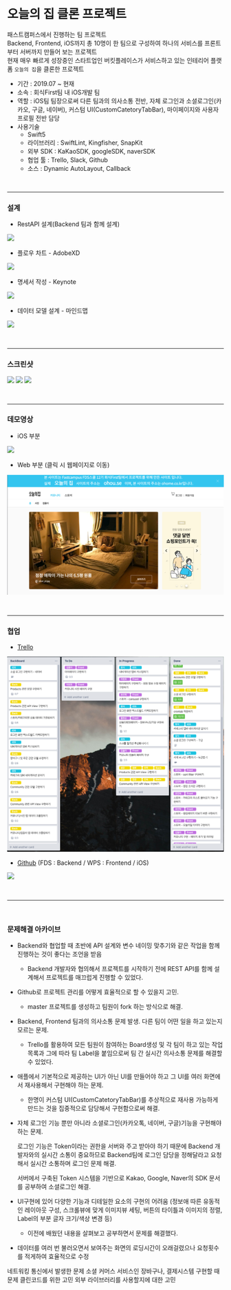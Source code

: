 # 오늘의 집 클론 프로젝트
패스트캠퍼스에서 진행하는 팀 프로젝트 <br>
Backend, Frontend, iOS까지 총 10명이 한 팀으로 구성하여 하나의 서비스를 프론트부터 서버까지 만들어 보는 프로젝트<br>
현재 매우 빠르게 성장중인 스타트업인 버킷플레이스가 서비스하고 있는 인테리어 플랫폼 `오늘의 집`을 클론한 프로젝트  <br>

* 기간 : 2019.07 ~ 현재
* 소속 : 회식First팀 내 iOS개발 팀
* 역할 : iOS팀 팀장으로써 다른 팀과의 의사소통 전반, 자체 로그인과 소셜로그인(카카오, 구글, 네이버), 커스텀 UI(CustomCatetoryTabBar), 마이페이지와 사용자 프로필 전반 담당
* 사용기술
  * Swift5
  * 라이브러리 : SwiftLint, Kingfisher, SnapKit
  * 외부 SDK : KaKaoSDK, googleSDK, naverSDK
  * 협업 툴 : Trello, Slack, Github
  * 소스 : Dynamic AutoLayout, Callback

<br>

---

### 설계
* RestAPI 설계(Backend 팀과 함께 설계)

<a href="/assets/design_API.gif" target="_blank"><img src="/assets/design_API.gif"></a>

* 플로우 차트 - AdobeXD

<a href="/assets/design_adobeXD.gif" target="_blank"><img src="/assets/design_adobeXD.gif"></a>

* 명세서 작성 - Keynote

<a href="/assets/design_keynote.pdf" target="_blank"><img src="/assets/design_keynote.gif" width=600></a>

* 데이터 모델 설계 - 마인드맵

<a href="/assets/design_mindmap.pdf" target="_blank"><img src="/assets/design_mindmap.png"></a>

<br>

---

### 스크린샷

<a href="/assets/login.gif" target="_blank"><img src="/assets/login.gif" width="250"></a>
<a href="/assets/home.gif" target="_blank"><img src="/assets/home.gif" width="250"></a>
<a href="/assets/store.gif" target="_blank"><img src="/assets/store.gif" width="250"></a>

<br>

---

### 데모영상
* iOS 부분

<a href="https://youtu.be/gRF4_6vAdzI" target="_blank"><img src="/assets/thumnail.png"></a>

* Web 부분 (클릭 시 웹페이지로 이동)

<a href="http://ohome.co.kr/community" target="_blank"><img src="/assets/demo_webpage.png"></a>

<br>

---

### 협업
* [Trello](https://trello.com/b/AZbLTdbp)

<a href="https://trello.com/b/AZbLTdbp" target="_parent"><img src="/assets/teamwork_trello.png"> </a>

* [Github](https://github.com/final-project-team01) (FDS : Backend / WPS : Frontend / iOS)

<a href="https://github.com/final-project-team01" target="_blank"><img src="/assets/teamwork_github.png"> </a>

<br>

---

<br>

### 문제해결 아카이브
* Backend와 협업할 때 초반에 API 설계와 변수 네이밍 맞추기와 같은 작업을 함께 진행하는 것이 좋다는 조언을 받음
  
  * Backend 개발자와 협의해서 프로젝트를 시작하기 전에 REST API를 함께 설계해서 프로젝트를 매끄럽게 진행할 수 있었다.
  
* Github로 프로젝트 관리를 어떻게 효율적으로 할 수 있을지 고민.
  
  * master 프로젝트를 생성하고 팀원이 fork 하는 방식으로 해결.
  
* Backend, Frontend 팀과의 의사소통 문제 발생. 다른 팀이 어떤 일을 하고 있는지 모르는 문제.
  
  * Trello를 활용하여 모든 팀원이 참여하는 Board생성 및 각 팀이 하고 있는 작업목록과 그에 따라 팀 Label을 붙임으로써 팀 간 실시간 의사소통 문제를 해결할 수 있었다.
  
* 애플에서 기본적으로 제공하는 UI가 아닌 UI를 만들어야 하고 그 UI를 여러 화면에서 재사용해서 구현해야 하는 문제.
  
  * 한명이 커스텀 UI(CustomCatetoryTabBar)를 추상적으로 재사용 가능하게 만드는 것을 집중적으로 담당해서 구현함으로써 해결.
  
* 자체 로그인 기능 뿐만 아니라 소셜로그인(카카오톡, 네이버, 구글)기능을 구현해야 하는 문제.
  
  로그인 기능은 Token이라는 권한을 서버와 주고 받아야 하기 때문에 Backend 개발자와의 실시간 소통이 중요하므로 Backend팀에 로그인 담당을 정해달라고 요청해서 실시간 소통하며 로그인 문제 해결.
  
  서버에서 구축된 Token 시스템을 기반으로 Kakao, Google, Naver의 SDK 문서를 공부하여 소셜로그인 해결.
  
* UI구현에 있어 다양한 기능과 디테일한 요소의 구현의 어려움 (정보애 따른 유동적인 레이아웃 구성, 스크롤뷰에 맞게 이미지뷰 세팅, 버튼의 타이틀과 이미지의 정렬, Label의 부분 글자 크기/색상 변경 등)

  - 이전에 배웠던 내용을 살펴보고 공부하면서 문제를 해결했다.

* 데이터를 여러 번 불러오면서 보여주는 화면의 로딩시간이 오래걸렸으나 요청횟수를 적게하여 효율적으로 수정

네트워킹 통신에서 발생한 문제
소셜 커머스 서비스인 장바구나, 결제시스템 구현할 때 문제
클린코드를 위한 고민
외부 라이브러리를 사용할지에 대한 고민